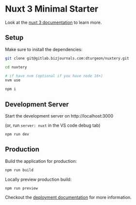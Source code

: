 # Nuxt 3 Minimal Starter

Look at the [nuxt 3 documentation](https://v3.nuxtjs.org) to learn more.

## Setup

Make sure to install the dependencies:

```sh
git clone git@gitlab.bizjournals.com:dturgeon/nuxtery.git

cd nuxtery

# if have nvm (optional if you have node 16+)
nvm use

npm i
```

## Development Server

Start the development server on http://localhost:3000

(or, run `server: nuxt` in the VS code debug tab)

```bash
npm run dev
```

## Production

Build the application for production:

```bash
npm run build
```

Locally preview production build:

```bash
npm run preview
```

Checkout the [deployment documentation](https://v3.nuxtjs.org/guide/deploy/presets) for more information.
